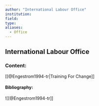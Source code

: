 ```yaml
---
author: "International Labour Office"
institution:
field:
type:
aliases:
  - Office
---
```


## International Labour Office

### Content:
[[@Engestrom1994-tr|Training For Change]]

#### Bibliography:

![[@Engestrom1994-tr]]